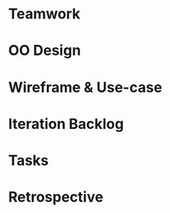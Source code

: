 # Teamwork  

# OO Design  

# Wireframe & Use-case  

# Iteration Backlog  

# Tasks  

# Retrospective  
